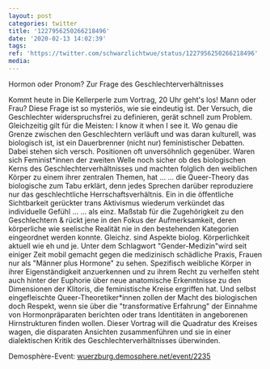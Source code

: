 ```yaml
---
layout: post
categories: twitter
title: '1227956250266218496'
date: '2020-02-13 14:02:39'
tags: 
ref: 'https://twitter.com/schwarzlichtwue/status/1227956250266218496'
media:
---
```

Hormon oder Pronom? Zur Frage des Geschlechterverhältnisses



Kommt heute in Die Kellerperle zum Vortrag, 20 Uhr geht's los! 
Mann oder Frau? Diese Frage ist so mysteriös, wie sie eindeutig ist. Der Versuch, die Geschlechter widerspruchsfrei zu definieren, gerät schnell zum Problem. Gleichzeitig gilt für die Meisten: I know it when I see it. 
Wo genau die Grenze zwischen den Geschlechtern verläuft und was daran kulturell, was biologisch ist, ist ein Dauerbrenner (nicht nur) feministischer Debatten. 
Dabei stehen sich versch. Positionen oft unversöhnlich gegenüber. Waren sich Feminist\*innen der zweiten Welle noch sicher ob des biologischen Kerns des Geschlechterverhältnisses und machten folglich den weiblichen Körper zu einem ihrer zentralen Themen, hat … 
… die Queer-Theory das biologische zum Tabu erklärt, denn jedes Sprechen darüber reproduziere nur das geschlechtliche Herrschaftsverhältnis. Ein in die öffentliche Sichtbarkeit gerückter trans Aktivismus wiederum verkündet das individuelle Gefühl … 
… als einz. Maßstab für die Zugehörigkeit zu den Geschlechtern &amp; rückt jene in den Fokus der Aufmerksamkeit, deren körperliche wie seelische Realität nie in den bestehenden Kategorien eingeordnet werden konnte. Gleichz. sind Aspekte biolog. Körperlichkeit aktuell wie eh und je. 
Unter dem Schlagwort "Gender-Medizin"wird seit einiger Zeit mobil gemacht gegen die medizinisch schädliche Praxis, Frauen nur als "Männer plus Hormone" zu sehen. 
Spezifisch weibliche Körper in ihrer Eigenständigkeit anzuerkennen und zu ihrem Recht zu verhelfen steht auch hinter der Euphorie über neue anatomische Erkenntnisse zu den Dimensionen der Klitoris, die feministische Kreise ergriffen hat. 
Und selbst eingefleischte Queer-Theoretiker\*innen zollen der Macht des biologischen doch Respekt, wenn sie über die "transformative Erfahrung" der Einnahme von Hormonpräparaten berichten oder trans Identitäten in angeborenen Hirnstrukturen finden wollen. 
Dieser Vortrag will die Quadratur des Kreises wagen, die disparaten Ansichten zusammenführen und sie in einer dialektischen Kritik des Geschlechterverhältnisses überwinden. 



Demosphère-Event: [wuerzburg.demosphere.net/event/2235](https://wuerzburg.demosphere.net/event/2235) 